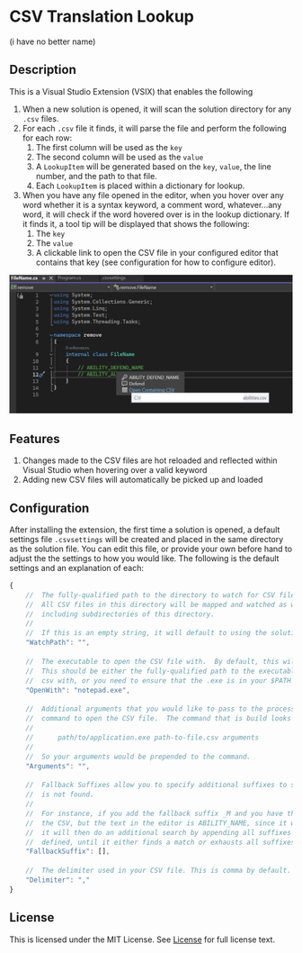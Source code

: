 # CSV Translation Lookup
(i have no better name)

## Description
This is a Visual Studio Extension (VSIX) that enables the following
1. When a new solution is opened, it will scan the solution directory for any `.csv` files.
2. For each `.csv` file it finds, it will parse the file and perform the following for each row:
   1. The first column will be used as the `key`
   2. The second column will be used as the `value`
   3. A `LookupItem` will be generated based on the `key`, `value`, the line number, and the path to that file.
   4. Each `LookupItem` is placed within a dictionary for lookup.
3. When you have any file opened in the editor, when you hover over any word whether it is a syntax keyword, a comment word, whatever...any word, it will check if the word hovered over is in the lookup dictionary. If it finds it, a tool tip will be displayed that shows the following:
   1. The `key`
   2. The `value`
   3. A clickable link to open the CSV file in your configured editor that contains that key (see configuration for how to configure editor).

![Alt text](./.images/image.png)

## Features
1. Changes made to the CSV files are hot reloaded and reflected within Visual Studio when hovering over a valid keyword
2. Adding new CSV files will automatically be picked up and loaded

## Configuration
After installing the extension, the first time a solution is opened, a default settings file `.csvsettings` will be created and placed in the same directory as the solution file.  You can edit this file, or provide your own before hand to adjust the the settings to how you would like.  The following is the default settings and an explanation of each:

```js
{
    //  The fully-qualified path to the directory to watch for CSV files.
    //  All CSV files in this directory will be mapped and watched as well as any new files added
    //  including subdirectories of this directory.
    //
    //  If this is an empty string, it will default to using the solution directory instead.
    "WatchPath": "",

    //  The executable to open the CSV file with.  By default, this will use notepad.exe
    //  This should be either the fully-qualified path to the executable .exe file to open the
    //  csv with, or you need to ensure that the .exe is in your $PATH environment variable.
    "OpenWith": "notepad.exe",

    //  Additional arguments that you would like to pass to the process when executing the
    //  command to open the CSV file.  The command that is build looks like the following
    //
    //      path/to/application.exe path-to-file.csv arguments
    //
    //  So your arguments would be prepended to the command.
    "Arguments": "",

    //  Fallback Suffixes allow you to specify additional suffixes to search for if a token word
    //  is not found.
    //
    //  For instance, if you add the fallback suffix _M and you have the token ABILITY_NAME_M  as the key in
    //  the CSV, but the text in the editor is ABILITY_NAME, since it will not find the ABILITY_NAME key,
    //  it will then do an additional search by appending all suffixes defined here, in order of the suffixes
    //  defined, until it either finds a match or exhausts all suffixes.
    "FallbackSuffix": [],

    //  The delimiter used in your CSV file. This is comma by default.
    "Delimiter": ","
}
```

## License
This is licensed under the MIT License. See [License](LICENSE) for full license text.

